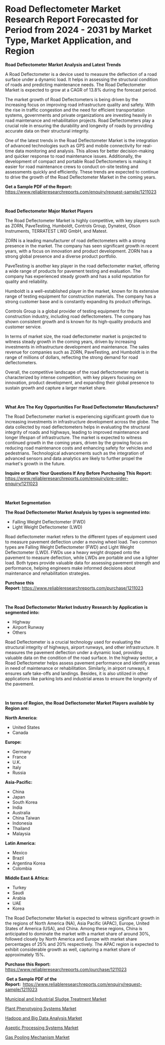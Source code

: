 <p><h1>Road Deflectometer Market Research Report Forecasted for Period from 2024 -  2031 by Market Type, Market Application, and Region</h1></p><p><strong>Road Deflectometer Market Analysis and Latest Trends</strong></p>
<p><p>A Road Deflectometer is a device used to measure the deflection of a road surface under a dynamic load. It helps in assessing the structural condition of roads and predicting maintenance needs. The Road Deflectometer Market is expected to grow at a CAGR of 13.8% during the forecast period.</p><p>The market growth of Road Deflectometers is being driven by the increasing focus on improving road infrastructure quality and safety. With the rise in traffic congestion and the need for efficient transportation systems, governments and private organizations are investing heavily in road maintenance and rehabilitation projects. Road Deflectometers play a crucial role in ensuring the durability and longevity of roads by providing accurate data on their structural integrity.</p><p>One of the latest trends in the Road Deflectometer Market is the integration of advanced technologies such as GPS and mobile connectivity for real-time data monitoring and analysis. This allows for better decision-making and quicker response to road maintenance issues. Additionally, the development of compact and portable Road Deflectometers is making it easier for road maintenance crews to conduct on-site testing and assessments quickly and efficiently. These trends are expected to continue to drive the growth of the Road Deflectometer Market in the coming years.</p></p>
<p><strong>Get a Sample PDF of the Report:&nbsp;</strong> <a href="https://www.reliableresearchreports.com/enquiry/request-sample/1211023">https://www.reliableresearchreports.com/enquiry/request-sample/1211023</a></p>
<p>&nbsp;</p>
<p><strong>Road Deflectometer Major Market Players</strong></p>
<p><p>The Road Deflectometer Market is highly competitive, with key players such as ZORN, PaveTesting, Humboldt, Controls Group, Dynatest, Olson Instruments, TERRATEST LWD GmbH, and Matest.</p><p>ZORN is a leading manufacturer of road deflectometers with a strong presence in the market. The company has seen significant growth in recent years, with a focus on innovation and product development. ZORN has a strong global presence and a diverse product portfolio.</p><p>PaveTesting is another key player in the road deflectometer market, offering a wide range of products for pavement testing and evaluation. The company has experienced steady growth and has a solid reputation for quality and reliability.</p><p>Humboldt is a well-established player in the market, known for its extensive range of testing equipment for construction materials. The company has a strong customer base and is constantly expanding its product offerings.</p><p>Controls Group is a global provider of testing equipment for the construction industry, including road deflectometers. The company has shown consistent growth and is known for its high-quality products and customer service.</p><p>In terms of market size, the road deflectometer market is projected to witness steady growth in the coming years, driven by increasing investments in infrastructure development and maintenance. The sales revenue for companies such as ZORN, PaveTesting, and Humboldt is in the range of millions of dollars, reflecting the strong demand for road deflectometers.</p><p>Overall, the competitive landscape of the road deflectometer market is characterized by intense competition, with key players focusing on innovation, product development, and expanding their global presence to sustain growth and capture a larger market share.</p></p>
<p>&nbsp;</p>
<p><strong>What Are The Key Opportunities For Road Deflectometer Manufacturers?</strong></p>
<p><p>The Road Deflectometer market is experiencing significant growth due to increasing investments in infrastructure development across the globe. The data collected by road deflectometers helps in evaluating the structural integrity of roads and highways, leading to improved maintenance and longer lifespan of infrastructure. The market is expected to witness continued growth in the coming years, driven by the growing focus on reducing road maintenance costs and enhancing safety for vehicles and pedestrians. Technological advancements such as the integration of advanced sensors and data analytics are likely to further propel the market's growth in the future.</p></p>
<p><strong>Inquire or Share Your Questions If Any Before Purchasing This Report:</strong> <a href="https://www.reliableresearchreports.com/enquiry/pre-order-enquiry/1211023">https://www.reliableresearchreports.com/enquiry/pre-order-enquiry/1211023</a></p>
<p>&nbsp;</p>
<p><strong>Market Segmentation</strong></p>
<p><strong>The Road Deflectometer Market Analysis by types is segmented into:</strong></p>
<p><ul><li>Falling Weight Deflectometer (FWD)</li><li>Light Weight Deflectometer (LWD)</li></ul></p>
<p><p>Road deflectometer market refers to the different types of equipment used to measure pavement deflection under a moving wheel load. Two common types are Falling Weight Deflectometer (FWD) and Light Weight Deflectometer (LWD). FWDs use a heavy weight dropped onto the pavement to measure deflection, while LWDs are portable and use a lighter load. Both types provide valuable data for assessing pavement strength and performance, helping engineers make informed decisions about maintenance and rehabilitation strategies.</p></p>
<p><strong>Purchase this Report:&nbsp;</strong><a href="https://www.reliableresearchreports.com/purchase/1211023">https://www.reliableresearchreports.com/purchase/1211023</a></p>
<p>&nbsp;</p>
<p><strong>The Road Deflectometer Market Industry Research by Application is segmented into:</strong></p>
<p><ul><li>Highway</li><li>Airport Runway</li><li>Others</li></ul></p>
<p><p>Road Deflectometer is a crucial technology used for evaluating the structural integrity of highways, airport runways, and other infrastructure. It measures the pavement deflection under a dynamic load, providing valuable data on the condition of the road surface. In the highway sector, a Road Deflectometer helps assess pavement performance and identify areas in need of maintenance or rehabilitation. Similarly, in airport runways, it ensures safe take-offs and landings. Besides, it is also utilized in other applications like parking lots and industrial areas to ensure the longevity of the pavement.</p></p>
<p>&nbsp;</p>
<p><strong>In terms of Region, the Road Deflectometer Market Players available by Region are:</strong></p>
<p>
    <p> <strong> North America: </strong>
        <ul>
            <li>United States</li>
            <li>Canada</li>
        </ul>
        </p> 
    <p> <strong> Europe: </strong>
        <ul>
            <li>Germany</li>
            <li>France</li>
            <li>U.K.</li>
            <li>Italy</li>
            <li>Russia</li>
        </ul>
        </p> 
    <p> <strong> Asia-Pacific: </strong>
        <ul>
            <li>China</li>
            <li>Japan</li>
            <li>South Korea</li>
            <li>India</li>
            <li>Australia</li>
            <li>China Taiwan</li>
            <li>Indonesia</li>
            <li>Thailand</li>
            <li>Malaysia</li>
        </ul>
        </p> 
    <p> <strong> Latin America: </strong>
        <ul>
            <li>Mexico</li>
            <li>Brazil</li>
            <li>Argentina Korea</li>
            <li>Colombia</li>
        </ul>
        </p> 
    <p> <strong> Middle East & Africa: </strong>
        <ul>
            <li>Turkey</li>
            <li>Saudi</li>
            <li>Arabia</li>
            <li>UAE</li>
            <li>Korea</li>
        </ul>
    </p>
    </p>
<p><p>The Road Deflectometer Market is expected to witness significant growth in the regions of North America (NA), Asia Pacific (APAC), Europe, United States of America (USA), and China. Among these regions, China is anticipated to dominate the market with a market share of around 30%, followed closely by North America and Europe with market share percentages of 25% and 20% respectively. The APAC region is expected to exhibit considerable growth as well, capturing a market share of approximately 15%.</p></p>
<p><strong>Purchase this Report: </strong><a href="https://www.reliableresearchreports.com/purchase/1211023">https://www.reliableresearchreports.com/purchase/1211023</a></p>
<p>&nbsp;<strong>Get a Sample PDF of the Report:&nbsp;&nbsp;</strong><a href="https://www.reliableresearchreports.com/enquiry/request-sample/1211023">https://www.reliableresearchreports.com/enquiry/request-sample/1211023</a></p>
<p><strong></strong></p>
<p><p><a href="https://medium.com/p/cc0253d3b2d1/edit">Municipal and Industrial Sludge Treatment Market</a></p><p><a href="https://medium.com/p/1c1ea76da29f/edit">Plant Phenotyping Systems Market</a></p><p><a href="https://medium.com/p/834671a81024/edit">Hadoop and Big Data Analysis Market</a></p><p><a href="https://medium.com/p/6a5e9dd60688/edit">Aseptic Processing Systems Market</a></p><p><a href="https://medium.com/p/bacfa6a8daa1/edit">Gas Pooling Mechanism Market</a></p></p>